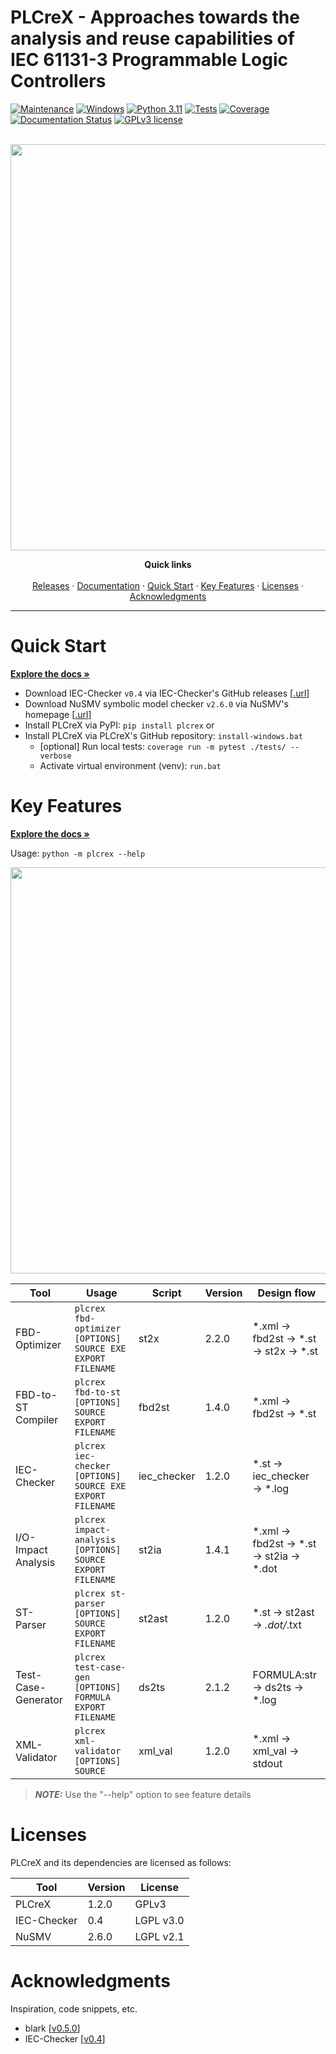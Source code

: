PLCreX - Approaches towards the analysis and reuse capabilities of IEC 61131-3 Programmable Logic Controllers
=============================================================================================================

<!-- -->
<!-- [![made-with-python](https://img.shields.io/badge/Made%20with-Python-1f425f.svg)](https://www.python.org/) -->
<!-- [![made-with-sphinx-doc](https://img.shields.io/badge/Made%20with-Sphinx-1f425f.svg)](https://www.sphinx-doc.org/) -->
[![Maintenance](https://img.shields.io/badge/Maintained%3F-yes-green.svg)](https://GitHub.com/Naereen/StrapDown.js/graphs/commit-activity)
[![Windows](https://badgen.net/badge/icon/windows?icon=windows&label)](https://microsoft.com/windows/)
[![Python 3.11](https://img.shields.io/badge/python-3.11-blue.svg)](https://www.python.org/downloads/release/python-360/)
[![Tests](https://img.shields.io/badge/Tests-passed-<COLOR>.svg)](https://shields.io/)
[![Coverage](https://img.shields.io/badge/coverage-100%25-<COLOR>.svg)](https://shields.io/)
[![Documentation Status](https://readthedocs.org/projects/plcrex/badge/?version=latest)](https://plcrex.readthedocs.io/en/latest/?badge=latest)
[![GPLv3 license](https://img.shields.io/badge/License-GPLv3-blue.svg)](http://perso.crans.org/besson/LICENSE.html)

<br />
<div align="center">
  <img src="https://github.com/marwern/PLCreX/assets/92115516/8532dd0e-577a-487a-985d-8e07cc042bbc" width=650> <!-- width=400 -->

  <!-- <h3 align="center">PLCreX</h3> -->

  <p align="center">
    <strong>Quick links</strong>
    <br />
    <br />
    <a href="https://pypi.org/project/plcrex/">Releases</a>
    ·
    <a href="https://plcrex.readthedocs.io/en">Documentation</a>
    ·
    <a href="#quick-start">Quick Start</a>
    ·
    <a href="#key-features">Key Features</a>
    ·
    <a href="#licenses">Licenses</a>
    ·
    <a href="#acknowledgments">Acknowledgments</a>
  </p>
</div>

---


Quick Start
===========
<strong><a href="https://plcrex.readthedocs.io/en">Explore the docs »</a></strong>

* Download IEC-Checker ``v0.4`` via IEC-Checker's GitHub releases [[.url](https://github.com/jubnzv/iec-checker/releases/tag/v0.4)]
* Download NuSMV symbolic model checker ``v2.6.0`` via NuSMV's homepage [[.url](https://nusmv.fbk.eu/)]
* Install PLCreX via PyPI: ``pip install plcrex`` or
* Install PLCreX via PLCreX's GitHub repository: ``install-windows.bat``
     * [optional] Run local tests: ``coverage run -m pytest ./tests/ --verbose``
     * Activate virtual environment (venv): ``run.bat``

Key Features
============

<strong><a href="https://plcrex.readthedocs.io/en">Explore the docs »</a></strong>

Usage: ``python -m plcrex --help``

<img src="https://github.com/marwern/PLCreX/assets/92115516/d8780836-7345-49e2-a62e-2f9584392e5e" width=650> <!-- width=250 -->

| Tool                | Usage                                                         | Script      | Version  | Design flow                           |
|---------------------|---------------------------------------------------------------|-------------|----------|---------------------------------------|
| FBD-Optimizer       | ``plcrex fbd-optimizer [OPTIONS] SOURCE EXE EXPORT FILENAME`` | st2x        | 2.2.0    | *.xml → fbd2st → *.st → st2x → *.st   |
| FBD-to-ST Compiler  | ``plcrex fbd-to-st [OPTIONS] SOURCE EXPORT FILENAME``         | fbd2st      | 1.4.0    | *.xml → fbd2st → *.st                 |
| IEC-Checker         | ``plcrex iec-checker [OPTIONS] SOURCE EXE EXPORT FILENAME``   | iec_checker | 1.2.0    | *.st → iec_checker → *.log            |
| I/O-Impact Analysis | ``plcrex impact-analysis [OPTIONS] SOURCE EXPORT FILENAME``   | st2ia       | 1.4.1    | *.xml → fbd2st → *.st → st2ia → *.dot |
| ST-Parser           | ``plcrex st-parser [OPTIONS] SOURCE EXPORT FILENAME``         | st2ast      | 1.2.0    | *.st → st2ast → *.dot/*.txt           |
| Test-Case-Generator | ``plcrex test-case-gen [OPTIONS] FORMULA EXPORT FILENAME``    | ds2ts       | 2.1.2    | FORMULA:str → ds2ts → *.log           |
| XML-Validator       | ``plcrex xml-validator [OPTIONS] SOURCE``                     | xml_val     | 1.2.0    | *.xml → xml_val → stdout              |

> **_NOTE:_**  Use the "--help" option to see feature details

Licenses
========
PLCreX and its dependencies are licensed as follows:

| Tool        | Version | License   |
|-------------|---------|-----------|
| PLCreX      | 1.2.0   | GPLv3     |
| IEC-Checker | 0.4     | LGPL v3.0 |
| NuSMV       | 2.6.0   | LGPL v2.1 |


Acknowledgments
===============
Inspiration, code snippets, etc.

* blark [[v0.5.0](https://github.com/klauer/blark/releases/tag/v0.5.0)]
* IEC-Checker [[v0.4](https://github.com/jubnzv/iec-checker/releases/tag/v0.4)]